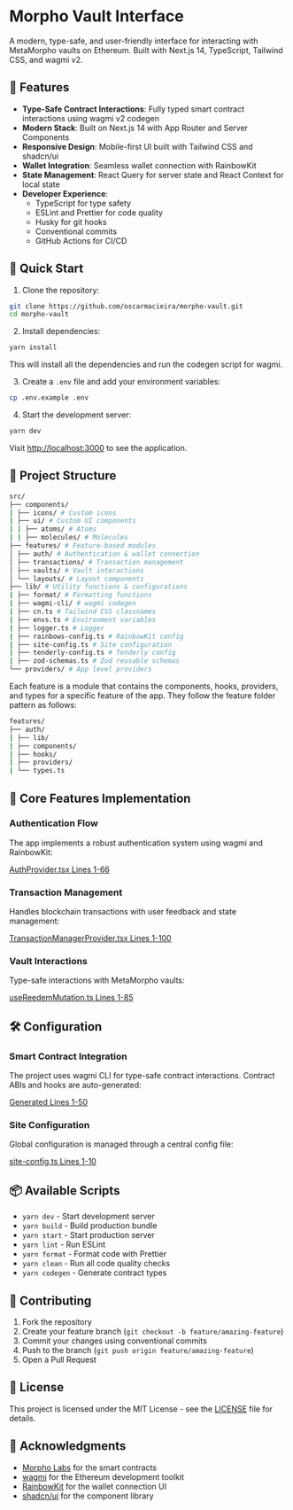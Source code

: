 # Morpho Vault Interface

A modern, type-safe, and user-friendly interface for interacting with MetaMorpho vaults on Ethereum. Built with Next.js 14, TypeScript, Tailwind CSS, and wagmi v2.

## 🌟 Features

- **Type-Safe Contract Interactions**: Fully typed smart contract interactions using wagmi v2 codegen
- **Modern Stack**: Built on Next.js 14 with App Router and Server Components
- **Responsive Design**: Mobile-first UI built with Tailwind CSS and shadcn/ui
- **Wallet Integration**: Seamless wallet connection with RainbowKit
- **State Management**: React Query for server state and React Context for local state
- **Developer Experience**:
  - TypeScript for type safety
  - ESLint and Prettier for code quality
  - Husky for git hooks
  - Conventional commits
  - GitHub Actions for CI/CD

## 🚀 Quick Start

1. Clone the repository:

```bash
git clone https://github.com/oscarmacieira/morpho-vault.git
cd morpho-vault
```

2. Install dependencies:

```bash
yarn install
```

This will install all the dependencies and run the codegen script for wagmi.

3. Create a `.env` file and add your environment variables:

```bash
cp .env.example .env
```

4. Start the development server:

```bash
yarn dev
```

Visit [http://localhost:3000](http://localhost:3000) to see the application.

## 📁 Project Structure

```sh
src/
├── components/
| ├── icons/ # Custom icons
| ├── ui/ # Custom UI components
| | ├── atoms/ # Atoms
| | ├── molecules/ # Molecules
├── features/ # Feature-based modules
│ ├── auth/ # Authentication & wallet connection
│ ├── transactions/ # Transaction management
│ ├── vaults/ # Vault interactions
│ └── layouts/ # Layout components
├── lib/ # Utility functions & configurations
| ├── format/ # Formatting functions
| ├── wagmi-cli/ # wagmi codegen
| ├── cn.ts # Tailwind CSS classnames
| ├── envs.ts # Environment variables
| ├── logger.ts # Logger
| ├── rainbows-config.ts # RainbowKit config
| ├── site-config.ts # Site configuration
| ├── tenderly-config.ts # Tenderly config
| ├── zod-schemas.ts # Zod reusable schemas
└── providers/ # App level providers
```

Each feature is a module that contains the components, hooks, providers, and types for a specific feature of the app. They follow the feature folder pattern as follows:

```sh
features/
├── auth/
| ├── lib/
| ├── components/
| ├── hooks/
| ├── providers/
| └── types.ts
```

## 🔧 Core Features Implementation

### Authentication Flow

The app implements a robust authentication system using wagmi and RainbowKit:

[AuthProvider.tsx Lines 1-66](https://github.com/oscarmacieira/morpho-vault/blob/main/src/features/auth/providers/AuthProvider.tsx#L1-L66)

### Transaction Management

Handles blockchain transactions with user feedback and state management:

[TransactionManagerProvider.tsx Lines 1-100](https://github.com/oscarmacieira/morpho-vault/blob/main/src/features/transactions/providers/TransactionManagerProvider.tsx#L1-L100)

### Vault Interactions

Type-safe interactions with MetaMorpho vaults:

[useReedemMutation.ts Lines 1-85](https://github.com/oscarmacieira/morpho-vault/blob/main/src/features/vaults/hooks/mutations/useReedemMutation.ts#L1-L85)

## 🛠 Configuration

### Smart Contract Integration

The project uses wagmi CLI for type-safe contract interactions. Contract ABIs and hooks are auto-generated:

[Generated Lines 1-50](https://github.com/oscarmacieira/morpho-vault/blob/main/src/lib/wagmi-cli/generated.ts#L1-L50)

### Site Configuration

Global configuration is managed through a central config file:

[site-config.ts Lines 1-10](https://github.com/oscarmacieira/morpho-vault/blob/main/src/lib/site-config.ts#L1-L7)

## 📦 Available Scripts

- `yarn dev` - Start development server
- `yarn build` - Build production bundle
- `yarn start` - Start production server
- `yarn lint` - Run ESLint
- `yarn format` - Format code with Prettier
- `yarn clean` - Run all code quality checks
- `yarn codegen` - Generate contract types

## 🤝 Contributing

1. Fork the repository
2. Create your feature branch (`git checkout -b feature/amazing-feature`)
3. Commit your changes using conventional commits
4. Push to the branch (`git push origin feature/amazing-feature`)
5. Open a Pull Request

## 📄 License

This project is licensed under the MIT License - see the [LICENSE](LICENSE) file for details.

## 🙏 Acknowledgments

- [Morpho Labs](https://app.morpho.org) for the smart contracts
- [wagmi](https://wagmi.sh) for the Ethereum development toolkit
- [RainbowKit](https://www.rainbowkit.com/) for the wallet connection UI
- [shadcn/ui](https://ui.shadcn.com/) for the component library
